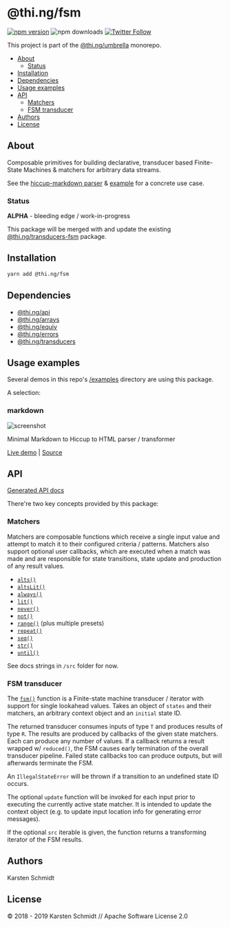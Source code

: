 <!-- This file is generated - DO NOT EDIT! -->

# @thi.ng/fsm

[![npm version](https://img.shields.io/npm/v/@thi.ng/fsm.svg)](https://www.npmjs.com/package/@thi.ng/fsm)
![npm downloads](https://img.shields.io/npm/dm/@thi.ng/fsm.svg)
[![Twitter Follow](https://img.shields.io/twitter/follow/thing_umbrella.svg?style=flat-square&label=twitter)](https://twitter.com/thing_umbrella)

This project is part of the
[@thi.ng/umbrella](https://github.com/thi-ng/umbrella/) monorepo.

- [About](#about)
  - [Status](#status)
- [Installation](#installation)
- [Dependencies](#dependencies)
- [Usage examples](#usage-examples)
- [API](#api)
  - [Matchers](#matchers)
  - [FSM transducer](#fsm-transducer)
- [Authors](#authors)
- [License](#license)

## About

Composable primitives for building declarative, transducer based Finite-State Machines & matchers for arbitrary data streams.

See the [hiccup-markdown
parser](https://github.com/thi-ng/umbrella/tree/master/packages/hiccup-markdown/src/parser.ts)
& [example](https://demo.thi.ng/umbrella/markdown/) for a concrete use
case.

### Status

**ALPHA** - bleeding edge / work-in-progress

This package will be merged with and update the existing
[@thi.ng/transducers-fsm](https://github.com/thi-ng/umbrella/tree/master/packages/transducers-fsm)
package.

## Installation

```bash
yarn add @thi.ng/fsm
```

## Dependencies

- [@thi.ng/api](https://github.com/thi-ng/umbrella/tree/master/packages/api)
- [@thi.ng/arrays](https://github.com/thi-ng/umbrella/tree/master/packages/arrays)
- [@thi.ng/equiv](https://github.com/thi-ng/umbrella/tree/master/packages/equiv)
- [@thi.ng/errors](https://github.com/thi-ng/umbrella/tree/master/packages/errors)
- [@thi.ng/transducers](https://github.com/thi-ng/umbrella/tree/master/packages/transducers)

## Usage examples

Several demos in this repo's
[/examples](https://github.com/thi-ng/umbrella/tree/master/examples)
directory are using this package.

A selection:

### markdown <!-- NOTOC -->

![screenshot](https://raw.githubusercontent.com/thi-ng/umbrella/master/assets/examples/markdown-parser.jpg)

Minimal Markdown to Hiccup to HTML parser / transformer

[Live demo](https://demo.thi.ng/umbrella/markdown/) | [Source](https://github.com/thi-ng/umbrella/tree/master/examples/markdown)

## API

[Generated API docs](https://docs.thi.ng/umbrella/fsm/)

There're two key concepts provided by this package:

### Matchers

Matchers are composable functions which receive a single input value and
attempt to match it to their configured criteria / patterns. Matchers
also support optional user callbacks, which are executed when a match
was made and are responsible for state transitions, state update and
production of any result values.

- [`alts()`](https://github.com/thi-ng/umbrella/tree/master/packages/fsm/src/alts.ts)
- [`altsLit()`](https://github.com/thi-ng/umbrella/tree/master/packages/fsm/src/alts-lit.ts)
- [`always()`](https://github.com/thi-ng/umbrella/tree/master/packages/fsm/src/always.ts)
- [`lit()`](https://github.com/thi-ng/umbrella/tree/master/packages/fsm/src/lit.ts)
- [`never()`](https://github.com/thi-ng/umbrella/tree/master/packages/fsm/src/never.ts)
- [`not()`](https://github.com/thi-ng/umbrella/tree/master/packages/fsm/src/not.ts)
- [`range()`](https://github.com/thi-ng/umbrella/tree/master/packages/fsm/src/range.ts) (plus multiple presets)
- [`repeat()`](https://github.com/thi-ng/umbrella/tree/master/packages/fsm/src/repeat.ts)
- [`seq()`](https://github.com/thi-ng/umbrella/tree/master/packages/fsm/src/seq.ts)
- [`str()`](https://github.com/thi-ng/umbrella/tree/master/packages/fsm/src/str.ts)
- [`until()`](https://github.com/thi-ng/umbrella/tree/master/packages/fsm/src/until.ts)

See docs strings in `/src` folder for now.

### FSM transducer

The
[`fsm()`](https://github.com/thi-ng/umbrella/tree/master/packages/fsm/src/fsm.ts)
function is a Finite-state machine transducer / iterator with support
for single lookahead values. Takes an object of `states` and their
matchers, an arbitrary context object and an `initial` state ID.

The returned transducer consumes inputs of type `T` and produces results
of type `R`. The results are produced by callbacks of the given state
matchers. Each can produce any number of values. If a callback returns a
result wrapped w/ `reduced()`, the FSM causes early termination of the
overall transducer pipeline. Failed state callbacks too can produce
outputs, but will afterwards terminate the FSM.

An `IllegalStateError` will be thrown if a transition to an undefined
state ID occurs.

The optional `update` function will be invoked for each input prior to
executing the currently active state matcher. It is intended to update
the context object (e.g. to update input location info for generating
error messages).

If the optional `src` iterable is given, the function returns a
transforming iterator of the FSM results.

## Authors

Karsten Schmidt

## License

&copy; 2018 - 2019 Karsten Schmidt // Apache Software License 2.0
